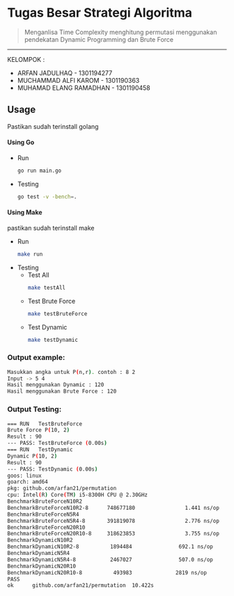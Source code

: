 # Tugas Besar Strategi Algoritma

> Menganlisa Time Complexity menghitung permutasi menggunakan pendekatan Dynamic Programming dan Brute Force

---

KELOMPOK :

-   ARFAN JADULHAQ - 1301194277
-   MUCHAMMAD ALFI KAROM - 1301190363
-   MUHAMAD ELANG RAMADHAN - 1301190458

## Usage

Pastikan sudah terinstall golang

#### Using Go

-   Run

    ```sh
    go run main.go
    ```

-   Testing

    ```sh
    go test -v -bench=.
    ```

#### Using Make

pastikan sudah terinstall make

-   Run
    ```sh
    make run
    ```
-   Testing
    -   Test All
        ```sh
        make testAll
        ```
    -   Test Brute Force
        ```sh
        make testBruteForce
        ```
    -   Test Dynamic
        ```sh
        make testDynamic
        ```

### Output example:

```sh
Masukkan angka untuk P(n,r). contoh : 8 2
Input -> 5 4
Hasil menggunakan Dynamic : 120
Hasil menggunakan Brute Force : 120
```

### Output Testing:

```sh
=== RUN   TestBruteForce
Brute Force P(10, 2)
Result : 90
--- PASS: TestBruteForce (0.00s)
=== RUN   TestDynamic
Dynamic P(10, 2)
Result : 90
--- PASS: TestDynamic (0.00s)
goos: linux
goarch: amd64
pkg: github.com/arfan21/permutation
cpu: Intel(R) Core(TM) i5-8300H CPU @ 2.30GHz
BenchmarkBruteForceN10R2
BenchmarkBruteForceN10R2-8      748677180                1.441 ns/op
BenchmarkBruteForceN5R4
BenchmarkBruteForceN5R4-8       391819078                2.776 ns/op
BenchmarkBruteForceN20R10
BenchmarkBruteForceN20R10-8     318623853                3.755 ns/op
BenchmarkDynamicN10R2
BenchmarkDynamicN10R2-8          1894484               692.1 ns/op
BenchmarkDynamicN5R4
BenchmarkDynamicN5R4-8           2467027               507.0 ns/op
BenchmarkDynamicN20R10
BenchmarkDynamicN20R10-8          493983              2819 ns/op
PASS
ok      github.com/arfan21/permutation  10.422s
```
